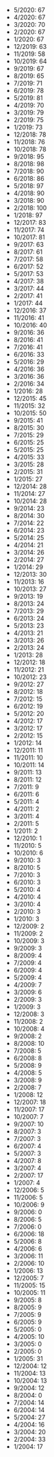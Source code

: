 *  5/2020: 67
*  4/2020: 67
*  3/2020: 70
*  2/2020: 67
*  1/2020: 67
*  12/2019: 63
*  11/2019: 58
*  10/2019: 64
*  9/2019: 67
*  8/2019: 65
*  7/2019: 71
*  6/2019: 78
*  5/2019: 81
*  4/2019: 70
*  3/2019: 79
*  2/2019: 75
*  1/2019: 73
*  12/2018: 78
*  11/2018: 76
*  10/2018: 78
*  9/2018: 95
*  8/2018: 98
*  7/2018: 90
*  6/2018: 86
*  5/2018: 97
*  4/2018: 90
*  3/2018: 90
*  2/2018: 100
*  1/2018: 97
*  12/2017: 83
*  11/2017: 74
*  10/2017: 81
*  9/2017: 63
*  8/2017: 61
*  7/2017: 58
*  6/2017: 52
*  5/2017: 53
*  4/2017: 38
*  3/2017: 44
*  2/2017: 41
*  1/2017: 44
*  12/2016: 37
*  11/2016: 41
*  10/2016: 40
*  9/2016: 36
*  8/2016: 41
*  7/2016: 41
*  6/2016: 33
*  5/2016: 29
*  4/2016: 36
*  3/2016: 36
*  2/2016: 34
*  1/2016: 28
*  12/2015: 45
*  11/2015: 32
*  10/2015: 50
*  9/2015: 41
*  8/2015: 30
*  7/2015: 29
*  6/2015: 25
*  5/2015: 25
*  4/2015: 33
*  3/2015: 28
*  2/2015: 31
*  1/2015: 27
*  12/2014: 28
*  11/2014: 27
*  10/2014: 28
*  9/2014: 23
*  8/2014: 30
*  7/2014: 22
*  6/2014: 23
*  5/2014: 25
*  4/2014: 21
*  3/2014: 26
*  2/2014: 27
*  1/2014: 29
*  12/2013: 30
*  11/2013: 16
*  10/2013: 27
*  9/2013: 19
*  8/2013: 24
*  7/2013: 29
*  6/2013: 24
*  5/2013: 23
*  4/2013: 21
*  3/2013: 26
*  2/2013: 24
*  1/2013: 28
*  12/2012: 18
*  11/2012: 21
*  10/2012: 23
*  9/2012: 27
*  8/2012: 18
*  7/2012: 15
*  6/2012: 19
*  5/2012: 20
*  4/2012: 17
*  3/2012: 17
*  2/2012: 15
*  1/2012: 14
*  12/2011: 11
*  11/2011: 10
*  10/2011: 14
*  9/2011: 13
*  8/2011: 12
*  7/2011: 9
*  6/2011: 6
*  5/2011: 4
*  4/2011: 2
*  3/2011: 4
*  2/2011: 5
*  1/2011: 2
*  12/2010: 1
*  11/2010: 5
*  10/2010: 6
*  9/2010: 3
*  8/2010: 5
*  7/2010: 3
*  6/2010: 3
*  5/2010: 4
*  4/2010: 4
*  3/2010: 4
*  2/2010: 3
*  1/2010: 3
*  12/2009: 2
*  11/2009: 2
*  10/2009: 3
*  9/2009: 3
*  8/2009: 4
*  7/2009: 4
*  6/2009: 4
*  5/2009: 4
*  4/2009: 7
*  3/2009: 6
*  2/2009: 3
*  1/2009: 3
*  12/2008: 3
*  11/2008: 2
*  10/2008: 4
*  9/2008: 2
*  8/2008: 10
*  7/2008: 5
*  6/2008: 8
*  5/2008: 9
*  4/2008: 5
*  3/2008: 9
*  2/2008: 7
*  1/2008: 12
*  12/2007: 18
*  11/2007: 17
*  10/2007: 7
*  9/2007: 10
*  8/2007: 3
*  7/2007: 3
*  6/2007: 4
*  5/2007: 3
*  4/2007: 8
*  3/2007: 4
*  2/2007: 17
*  1/2007: 4
*  12/2006: 5
*  11/2006: 5
*  10/2006: 9
*  9/2006: 0
*  8/2006: 5
*  7/2006: 0
*  6/2006: 18
*  5/2006: 8
*  4/2006: 6
*  3/2006: 11
*  2/2006: 10
*  1/2006: 13
*  12/2005: 7
*  11/2005: 15
*  10/2005: 11
*  9/2005: 8
*  8/2005: 9
*  7/2005: 9
*  6/2005: 9
*  5/2005: 0
*  4/2005: 10
*  3/2005: 0
*  2/2005: 0
*  1/2005: 31
*  12/2004: 12
*  11/2004: 13
*  10/2004: 13
*  9/2004: 12
*  8/2004: 0
*  7/2004: 14
*  6/2004: 14
*  5/2004: 27
*  4/2004: 16
*  3/2004: 20
*  2/2004: 33
*  1/2004: 17